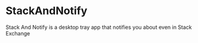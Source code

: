 # StackAndNotify
Stack And Notify is a desktop tray app that notifies you about even in Stack Exchange
